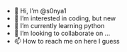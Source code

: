 - 👋 Hi, I’m @s0nya1
- 👀 I’m interested in coding, but new
- 🌱 I’m currently learning python
- 💞️ I’m looking to collaborate on ...
- 📫 How to reach me on here I guess

<!---
s0nya1/s0nya1 is a ✨ special ✨ repository because its `README.md` (this file) appears on your GitHub profile.
You can click the Preview link to take a look at your changes.
--->

